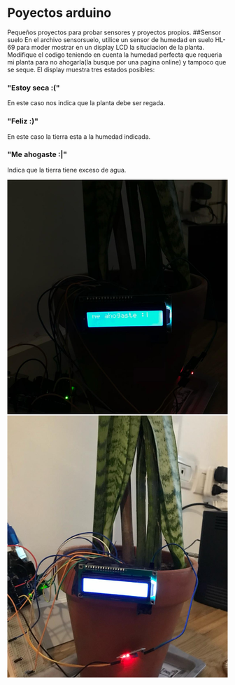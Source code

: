 # Poyectos arduino
Pequeños proyectos para probar sensores y proyectos propios.
##Sensor suelo
En el archivo sensorsuelo, utilice un sensor de humedad en suelo HL-69 para moder mostrar en un display LCD la situciacion de la planta. Modifique el codigo teniendo en cuenta la humedad perfecta que requeria mi planta para no ahogarla(la busque por una pagina online) y tampoco que se seque. El display muestra tres estados posibles:
### "Estoy seca :("
En este caso nos indica que la planta debe ser regada.
### "Feliz :)"
En este caso la tierra esta a la humedad indicada.
### "Me ahogaste :|"
Indica que la tierra tiene exceso de agua.

![Texto alternativo](sensor_riego_1.jpg)
![Texto alternativo](sensor_riego_2.jpg)
